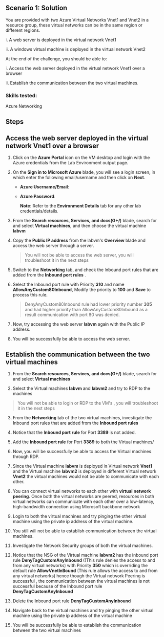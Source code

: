 ## Scenario 1: Solution
You are provided with two Azure Virtual Networks Vnet1 and Vnet2 in a resource group, these virtual networks can be in the same region or different regions.

i. A web server is deployed in the virtual network Vnet1

ii. A windows virtual machine is deployed in the virtual network Vnet2

At the end of the challenge, you should be able to:

i. Access the web server deployed in the virtual network Vnet1 over a browser

ii. Establish the communication between the two virtual machines.

### Skills tested: 
Azure Networking

## Steps

## Access the web server deployed in the virtual network Vnet1 over a browser

1. Click on the **Azure Portal** icon on the VM desktop and login with the Azure credentials from the Lab Environment output page.

2. On the **Sign in to Microsoft Azure** blade, you will see a login screen, in which enter the following email/username and then click on **Next**.  

   * **Azure Username/Email**:  <inject key="AzureAdUserEmail"></inject> 
   * **Azure Password**:  <inject key="AzureAdUserPassword"></inject>

        **Note**: Refer to the **Environment Details** tab for any other lab credentials/details.

3. From the **Search resources, Services, and docs(G+/)** blade, search for and select **Virtual machines**, and then choose the virtual machine **labvm**

4. Copy the **Public IP address** from the labvm's **Overview** blade and access the web server through a server.
   
   >You will not be able to access the web server, you will troubleshoot it in the next steps

5. Switch to the **Networking** tab, and check the Inbound port rules that are added from the **Inbound port rules** .

6. Select the Inbound port rule with Priority **310** and name **AllowAnyCustom80Inbound**, Modify the priority to **100** and **Save** to process this rule.
   >DenyAnyCustom80Inbound rule had lower priority number **305** and had higher priority than AllowAnyCustom80Inbound as a result communication with port 80 was denied. 

7. Now, try accessing the web server **labvm** again with the Public IP address.

8. You will be successfully be able to access the web server.

## Establish the communication between the two virtual machines

1. From the **Search resources, Services, and docs(G+/)** blade, search for and select **Virtual machines**

2. Select the Virtual machines **labvm** and **labvm2** and try to RDP to the machines
  >You will not be able to login or RDP to the VM's , you will troubleshoot it in the next steps

3. From the **Networking** tab of the two virtual machines, investigate the Inbound port rules that are added from the **Inbound port rules** 

4. Notice that the **Inbound port rule** for Port **3389** is not added.

5. Add the **Inbound port rule** for Port **3389** to both the Virtual machines/

6. Now, you will be successfully be able to access the Virtual machines through RDP.

7. Since the Virtual machine **labvm** is deployed in Virtual network **Vnet1** and the Virtual machine **labvm2** is deployed in different Virtual network **Vnet2** the virtual machines would not be able to communicate with each other.

8. You can connect virtual networks to each other with **virtual network peering**. Once both the virtual networks are peered, resources in both virtual networks can communicate with each other over a low-latency, high-bandwidth connection using Microsoft backbone network

9. Login to both the virtual machines and try pinging the other virtual machine using the private ip address of the virtual machine.

10. You still will not be able to establish communication between the virtual machines.

11. Investigate the Network Security groups of both the virtual machines.

12. Notice that the NSG of the Virtual machine **labvm2** has the inbound port rule **DenyTagCustomAnyInbound** ((This rule denies the access to and from any virtual networks) with Priority **350** which is overriding the default rule **AllowVnetInBound** (This rule allows the access to and from any virtual networks) hence though the Virtual network Peering is successful , the communication between the virtual machines is not successful because of the Inbound port rule **DenyTagCustomAnyInbound**

13. Delete the Inbound port rule **DenyTagCustomAnyInbound**

14. Navigate back to the virtual machines and try pinging the other virtual machine using the private ip address of the virtual machine

15. You will be successfully be able to establish the communication between the two virtual machines
